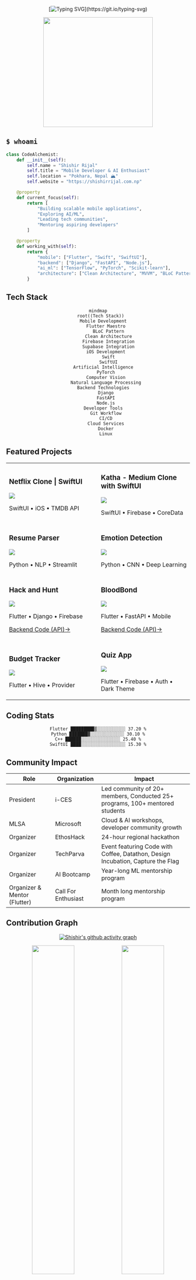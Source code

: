 <div align="center">



[![Typing SVG](https://readme-typing-svg.demolab.com?font=Fira+Code&weight=600&size=24&duration=3000&pause=1000&color=36BCF7&center=true&vCenter=true&random=false&width=500&lines=Mobile+Dev+%7C%7C+AI+Enthusiast;Community+Organizer;Turning+Coffee+into+Code;____Building+the+Future%2C+One+Commit+at+a+Time____)](https://git.io/typing-svg)
</div>

<div align="center">
  <img src="https://raw.githubusercontent.com/ShishirRijal/ShishirRijal/main/assets/developer.gif" width="300">
</div>

## `$ whoami`

```python
class CodeAlchemist:
    def __init__(self):
        self.name = "Shishir Rijal"
        self.title = "Mobile Developer & AI Enthusiast"
        self.location = "Pokhara, Nepal 🏔️"
        self.website = "https://shishirrijal.com.np"

    @property
    def current_focus(self):
        return [
            "Building scalable mobile applications",
            "Exploring AI/ML",
            "Leading tech communities",
            "Mentoring aspiring developers"
        ]

    @property
    def working_with(self):
        return {
            "mobile": ["Flutter", "Swift", "SwiftUI"],
            "backend": ["Django", "FastAPI", "Node.js"],
            "ai_ml": ["TensorFlow", "PyTorch", "Scikit-learn"],
            "architecture": ["Clean Architecture", "MVVM", "BLoC Pattern"]
        }
```



## Tech Stack

<div align="center">
  
```mermaid
mindmap
  root((Tech Stack))
    Mobile Development
      Flutter Maestro
        BLoC Pattern
        Clean Architecture
        Firebase Integration
        Supabase Integration
      iOS Development
        Swift
        SwiftUI
    Artificial Intelligence
      PyTorch
      Computer Vision
      Natural Language Processing
    Backend Technologies
      Django
      FastAPI
      Node.js
    Developer Tools
      Git Workflow
      CI/CD
      Cloud Services
      Docker
      Linux
```
</div>

## Featured Projects
<div align="center">
  
<table>
  <tr>
    <td width="50%">
      <h3>Netflix Clone | SwiftUI</h3>
      <a href="https://github.com/ShishirRijal/Netflix-Clone-SwiftUI">
        <img src="https://github-readme-stats.vercel.app/api/pin/?username=ShishirRijal&repo=Netflix-Clone-SwiftUI&theme=tokyonight"/>
      </a>
      <p>SwiftUI • iOS • TMDB API</p>
    </td>
    <td width="50%">
      <h3>Katha - Medium Clone with SwiftUI</h3>
      <a href="https://github.com/ShishirRijal/Katha">
        <img src="https://github-readme-stats.vercel.app/api/pin/?username=ShishirRijal&repo=Katha&theme=tokyonight"/>
      </a>
      <p>SwiftUI • Firebase • CoreData</p>
    </td>
  </tr>
  <tr>
    <td width="50%">
      <h3>Resume Parser</h3>
      <a href="https://github.com/ShishirRijal/Resume-Parser">
        <img src="https://github-readme-stats.vercel.app/api/pin/?username=ShishirRijal&repo=Resume-Parser&theme=tokyonight"/>
      </a>
      <p>Python • NLP • Streamlit</p>
    </td>
    <td width="50%">
      <h3>Emotion Detection</h3>
      <a href="https://github.com/ShishirRijal/Emotion_Detection">
        <img src="https://github-readme-stats.vercel.app/api/pin/?username=ShishirRijal&repo=Emotion_Detection&theme=tokyonight"/>
      </a>
      <p>Python • CNN • Deep Learning</p>
    </td>
  </tr>
  <tr>
    <td width="50%">
      <h3>Hack and Hunt</h3>
      <a href="https://github.com/ShishirRijal/treasurehunt-app">
        <img src="https://github-readme-stats.vercel.app/api/pin/?username=ShishirRijal&repo=treasurehunt-app&theme=tokyonight"/>
      </a>
      <p>Flutter • Django • Firebase</p>
      <p><a href="https://github.com/ShishirRijal/hackandhunt-api">Backend Code (API)→</a></p>
    </td>
    <td width="50%">
      <h3>BloodBond</h3>
      <a href="https://github.com/ShishirRijal/BloodBond-Frontend">
        <img src="https://github-readme-stats.vercel.app/api/pin/?username=ShishirRijal&repo=BloodBond-Frontend&theme=tokyonight"/>
      </a>
      <p>Flutter • FastAPI • Mobile</p>
      <p><a href="https://github.com/ShishirRijal/BloodBond-Backend">Backend Code (API)→</a></p>
    </td>
  </tr>
  <tr>
    <td width="50%">
      <h3>Budget Tracker</h3>
      <a href="https://github.com/ShishirRijal/expense_tracker">
        <img src="https://github-readme-stats.vercel.app/api/pin/?username=ShishirRijal&repo=expense_tracker&theme=tokyonight"/>
      </a>
      <p>Flutter • Hive • Provider</p>
    </td>
    <td width="50%">
      <h3>Quiz App</h3>
      <a href="https://github.com/ShishirRijal/Quiz-App">
        <img src="https://github-readme-stats.vercel.app/api/pin/?username=ShishirRijal&repo=Quiz-App&theme=tokyonight"/>
      </a>
      <p>Flutter • Firebase • Auth • Dark Theme</p>
    </td>
  </tr>
</table>

</div>



## Coding Stats

<div align="center">

<!--START_SECTION:waka-->
```text
Flutter █████████▒░░░░░░░░░░░ 37.20 %
Python ███████▓░░░░░░░░░░░░░ 30.10 %
C++ ██████░░░░░░░░░░░░░░░ 25.40 %
SwiftUI ████░░░░░░░░░░░░░░░░░ 15.30 %
```
<!--END_SECTION:waka-->

</div>

## Community Impact

<div align="center">

| Role | Organization | Impact |
|------|-------------|---------|
| President | i-CES | Led community of 20+ members, Conducted 25+ programs, 100+ mentored students |
| MLSA | Microsoft | Cloud & AI workshops, developer community growth |
| Organizer | EthosHack | 24-hour regional hackathon |
| Organizer | TechParva | Event featuring Code with Coffee, Datathon, Design Incubation, Capture the Flag |
| Organizer | AI Bootcamp | Year-long ML mentorship program |
| Organizer & Mentor (Flutter) | Call For Enthusiast | Month long mentorship program|

</div>


## Contribution Graph

<div align="center">

[![Shishir's github activity graph](https://github-readme-activity-graph.vercel.app/graph?username=ShishirRijal&theme=tokyo-night)](https://github.com/ashutosh00710/github-readme-activity-graph)

<p align="center">
  <img width="48%" src="https://github-readme-stats.vercel.app/api?username=ShishirRijal&show_icons=true&theme=tokyonight" />
  <img width="48%" src="https://github-readme-streak-stats.herokuapp.com/?user=ShishirRijal&theme=tokyonight" />
</p>

</div>

## Certifications & Achievements

<div align="center">

[![Certifications](https://img.shields.io/badge/-Flutter_Clean_Architecture-02569B?style=for-the-badge&logo=flutter&logoColor=white)](https://www.udemy.com/certificate/UC-681a51c4-1d17-464b-994c-6adbe24e582a/)
[![Certifications](https://img.shields.io/badge/-Machine_Learning_Specialization-FF6B6B?style=for-the-badge&logo=coursera&logoColor=white)](https://www.coursera.org/account/accomplishments/specialization/CT67SJQJPHQQ)
[![Certifications](https://img.shields.io/badge/-Swift_Development-F05138?style=for-the-badge&logo=swift&logoColor=white)](https://linkedin.com)

</div>

## Technologies & Tools

<div align="center">

### Languages & Frameworks
[![My Skills](https://skillicons.dev/icons?i=flutter,dart,swift,python,django,fastapi,tensorflow,pytorch)](https://skillicons.dev)

### Tools & Platforms
[![Tools](https://skillicons.dev/icons?i=git,github,firebase,vscode,androidstudio,azure,docker)](https://skillicons.dev)

</div>

## Connect With Me

<div align="center">

<a href="https://shishirrijal.com.np">
  <img src="https://img.shields.io/badge/Portfolio-000000?style=for-the-badge&logo=safari&logoColor=white" />
</a>
<a href="https://linkedin.com/in/shishirrijal">
  <img src="https://img.shields.io/badge/LinkedIn-0077B5?style=for-the-badge&logo=linkedin&logoColor=white" />
</a>
<a href="mailto:ccrrizal@gmail.com">
  <img src="https://img.shields.io/badge/Email-D14836?style=for-the-badge&logo=gmail&logoColor=white" />
</a>

</div>

<div align="center">

## ⚡ Fun Facts

```javascript
// Life of a developer
while (isCoding) {
    if (coffee.isEmpty()) {
        coffee.refill();
        brain.recharge();
    }
    if (bug.found()) {
        if (deepseek.hasAnswer()) {
            bug.fix();
            happiness++;
        } else if (stackoverflow.hasAnswer()) {
            bug.fix();
            happiness++;
        } else {
            coffee.drink();
            debug.harder();
        }
    }
    code.write();
    knowledge.expand();
}
```

</div>

---

<div align="center">
<img src="https://capsule-render.vercel.app/api?type=waving&color=gradient&height=100&section=footer"/>

<img src="https://raw.githubusercontent.com/ShishirRijal/ShishirRijal/main/assets/coffee-coding.gif" width="200">

*"Building tomorrow's solutions, one line of code at a time."*

</div>
